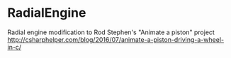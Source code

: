 # RadialEngine
Radial engine modification to Rod Stephen's "Animate a piston" project
http://csharphelper.com/blog/2016/07/animate-a-piston-driving-a-wheel-in-c/
